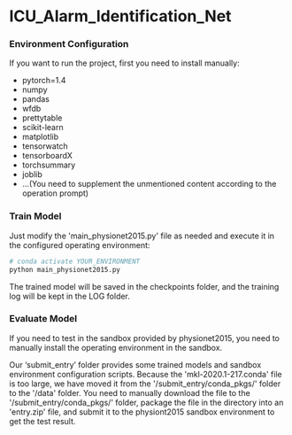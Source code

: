 # ICU_Alarm_Identification_Net

### Environment Configuration
If you want to run the project, first you need to install manually:
- pytorch=1.4
- numpy
- pandas
- wfdb
- prettytable
- scikit-learn
- matplotlib
- tensorwatch
- tensorboardX
- torchsummary
- joblib
- ...(You need to supplement the unmentioned content according to the operation prompt)

### Train Model
Just modify the 'main_physionet2015.py' file as needed and execute it in the configured operating environment:

```python
# conda activate YOUR_ENVIRONMENT
python main_physionet2015.py
```

The trained model will be saved in the checkpoints folder, and the training log will be kept in the LOG folder.


### Evaluate Model
If you need to test in the sandbox provided by physionet2015, you need to manually install the operating environment in the sandbox.

Our ‘submit_entry’ folder provides some trained models and sandbox environment configuration scripts. Because the 'mkl-2020.1-217.conda' file is too large, we have moved it from the '/submit_entry/conda_pkgs/' folder to the '/data' folder. You need to manually download the file to the '/submit_entry/conda_pkgs/' folder, package the file in the directory into an 'entry.zip' file, and submit it to the physiont2015 sandbox environment to get the test result.

